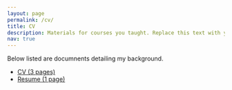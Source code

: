 ```yaml
---
layout: page
permalink: /cv/
title: CV
description: Materials for courses you taught. Replace this text with your description.
nav: true
---
```


Below listed are documnents detailing my background.
- [CV (3 pages)](/assets/pdf/cv_full_pulkit_madaan.pdf)
- [Resume (1 page)](/assets/pdf/cv_short_pulkit_madaan.pdf)
